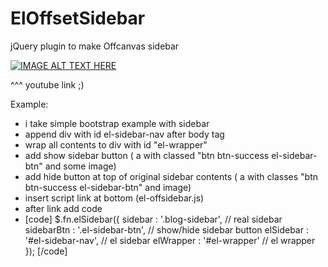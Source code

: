 ElOffsetSidebar
===============

jQuery plugin to make Offcanvas sidebar

[![IMAGE ALT TEXT HERE](http://img.youtube.com/vi/ggQyHoUowaE/0.jpg)](http://www.youtube.com/watch?v=ggQyHoUowaE)

^^^ youtube link ;)




Example:
  - i take simple bootstrap example with sidebar
  - append div with id el-sidebar-nav after body tag
  - wrap all contents to div with id "el-wrapper"
  - add show sidebar button ( a with classed "btn btn-success el-sidebar-btn" and some image)
  - add hide button at top of original sidebar contents ( a with classes "btn btn-success el-sidebar-btn" and image)
  - insert script link at bottom (el-offsidebar.js)
  - after link add code 		
  - [code]	$.fn.elSidebar({
		sidebar		: '.blog-sidebar',			// real sidebar
		sidebarBtn	: '.el-sidebar-btn',		// show/hide sidebar button
		elSidebar	: '#el-sidebar-nav',		// el sidebar
		elWrapper	: '#el-wrapper'				// el wrapper
	});
[/code]

